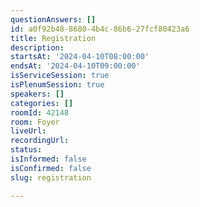 ```yaml
---
questionAnswers: []
id: a0f92b48-8680-4b4c-86b6-27fcf80423a6
title: Registration
description: 
startsAt: '2024-04-10T08:00:00'
endsAt: '2024-04-10T09:00:00'
isServiceSession: true
isPlenumSession: true
speakers: []
categories: []
roomId: 42148
room: Foyer
liveUrl: 
recordingUrl: 
status: 
isInformed: false
isConfirmed: false
slug: registration

---
```

